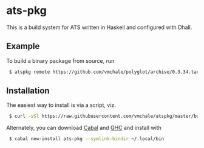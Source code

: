 # ats-pkg

This is a build system for ATS written in Haskell and configured with Dhall.

## Example

To build a binary package from source, run

```bash
 $ atspkg remote https://github.com/vmchale/polyglot/archive/0.3.34.tar.gz
```

## Installation

The easiest way to install is via a script, viz.

```bash
 $ curl -sSl https://raw.githubusercontent.com/vmchale/atspkg/master/bash/install.sh | bash -s
```

Alternately, you can download
[Cabal](https://www.haskell.org/cabal/download.html) and
[GHC](https://www.haskell.org/ghc/download.html) and install with

```bash
 $ cabal new-install ats-pkg --symlink-bindir ~/.local/bin
```
